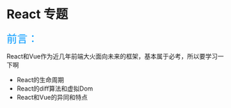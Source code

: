 # React 专题
<font color=#0099ff size=5 face="黑体">前言：</font>

React和Vue作为近几年前端大火面向未来的框架，基本属于必考，所以要学习一下啊

* React的生命周期
* React的diff算法和虚拟Dom
* React和Vue的异同和特点